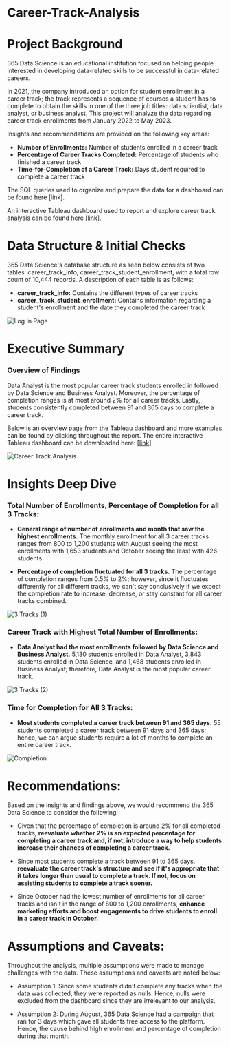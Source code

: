 # Career-Track-Analysis

# Project Background
365 Data Science is an educational institution focused on helping people interested in developing data-related skills to be successful in data-related careers. 

In 2021, the company introduced an option for student enrollment in a career track; the track represents a sequence of courses a student has to complete to obtain the skills in one of the three job titles: data scientist, data analyst, or business analyst. This project will analyze the data regarding career track enrollments from January 2022 to May 2023.

Insights and recommendations are provided on the following key areas:

- **Number of Enrollments:** Number of students enrolled in a career track
- **Percentage of Career Tracks Completed:**  Percentage of students who finished a career track
- **Time-for-Completion of a Career Track:**  Days student required to complete a career track

The SQL queries used to organize and prepare the data for a dashboard can be found here [link].

An interactive Tableau dashboard used to report and explore career track analysis can be found here [[link](https://public.tableau.com/app/profile/aaron.arroyo1400/viz/CareerTrackAnalysis_17275568340830/CareerTrackAnalysis)].

# Data Structure & Initial Checks

365 Data Science's database structure as seen below consists of two tables: career_track_info, career_track_student_enrollment, with a total row count of 10,444 records. A description of each table is as follows:
- **career_track_info:** Contains the different types of career tracks
- **career_track_student_enrollment:** Contains information regarding a student's enrollment and the date they completed the career track

![Log In Page](https://github.com/user-attachments/assets/264149b1-6811-4d8c-b5f5-6dfd1f6ac859)




# Executive Summary

### Overview of Findings

Data Analyst is the most popular career track students enrolled in followed by Data Science and Business Analyst. Moreover, the percentage of completion ranges is at most around 2% for all career tracks. Lastly, students consistently completed between 91 and 365 days to complete a career track.

Below is an overview page from the Tableau dashboard and more examples can be found by clicking throughout the report. The entire interactive Tableau dashboard can be downloaded here: [[link](https://public.tableau.com/app/profile/aaron.arroyo1400/viz/CareerTrackAnalysis_17275568340830/CareerTrackAnalysis)]

![Career Track Analysis](https://github.com/user-attachments/assets/380ca03e-f87f-48bf-b8c1-ae08ebe570d6)

# Insights Deep Dive
### Total Number of Enrollments, Percentage of Completion for all 3 Tracks:

* **General range of number of enrollments and month that saw the highest enrollments.** The monthly enrollment for all 3 career tracks ranges from 800 to 1,200 students with August seeing the most enrollments with 1,653 students and October seeing the least with 426 students.

* **Percentage of completion fluctuated for all 3 tracks.** The percentage of completion ranges from 0.5% to 2%; however, since it fluctuates differently for all different tracks, we can't say conclusively if we expect the completion rate to increase, decrease, or stay constant for all career tracks combined.

![3 Tracks (1)](https://github.com/user-attachments/assets/b84aee04-0676-4afe-aaaf-3efa228cee6f)

### Career Track with Highest Total Number of Enrollments:

* **Data Analyst had the most enrollments followed by Data Science and Business Analyst.** 5,130 students enrolled in Data Analyst, 3,843 students enrolled in Data Science, and 1,468 students enrolled in Business Analyst; therefore, Data Analyst is the most popular career track.

![3 Tracks (2)](https://github.com/user-attachments/assets/8796f979-8217-443f-8b53-786a6c2deb6f)

### Time for Completion for All 3 Tracks:

* **Most students completed a career track between 91 and 365 days.** 55 students completed a career track between 91 days and 365 days; hence, we can argue students require a lot of months to complete an entire career track.

![Completion](https://github.com/user-attachments/assets/a04471ec-7403-4119-8a5c-4b39e514135e)

# Recommendations:

Based on the insights and findings above, we would recommend the 365 Data Science to consider the following: 

* Given that the percentage of completion is around 2% for all completed tracks, **reevaluate whether 2% is an expected percentage for completing a career track and, if not, introduce a way to help students increase their chances of completing a career track.**
  
* Since most students complete a track between 91 to 365 days, **reevaluate the career track's structure and see if it's appropriate that it takes longer than usual to complete a track. If not, focus on assisting students to complete a track sooner.**
  
* Since October had the lowest number of enrollments for all career tracks and isn't in the range of 800 to 1,200 enrollments, **enhance marketing efforts and boost engagements to drive students to enroll in a career track in October.**

# Assumptions and Caveats:

Throughout the analysis, multiple assumptions were made to manage challenges with the data. These assumptions and caveats are noted below:

* Assumption 1: Since some students didn't complete any tracks when the data was collected, they were reported as nulls. Hence, nulls were excluded from the dashboard since they are irrelevant to our analysis.

* Assumption 2: During August, 365 Data Science had a campaign that ran for 3 days which gave all students free access to the platform. Hence, the cause behind high enrollment and percentage of completion during that month.
